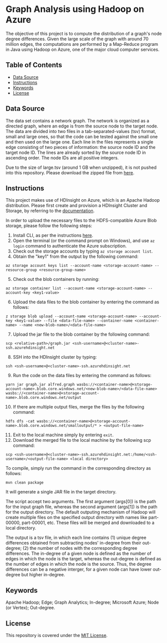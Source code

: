 # Graph Analysis using Hadoop on Azure

The objective of this project is to compute the distribution of a graph's node degree differences. Given the large scale of the graph with around 70 million edges, the computations are performed by a Map-Reduce program in Java using Hadoop on Azure, one of the major cloud computer services.

## Table of Contents

* [Data Source](#data-source)
* [Instructions](#instructions)
* [Keywords](#keywords)
* [License](#license) 

## Data Source

The data set contains a network graph. The network is organized as a directed graph, where an edge is from the source node to the target node. The data are divided into two files in a tab-separated-values (tsv) format, small and large ones, so that the code can be tested against the small one and then used on the large one. Each line in the files represents a single edge consisting of two pieces of information: the source node ID and the target node ID. The lines are already sorted by the source node ID in ascending order. The node IDs are all positive integers.

Due to the size of large.tsv (around 1 GB when unzipped), it is not pushed into this repository. Please download the zipped file from [here](https://drive.google.com/file/d/12zfjscupFXbeLY2CDT8EZ2Q1y_-hknru/view?usp=sharing).

## Instructions

This project makes use of HDInsight on Azure, which is an Apache Hadoop distribution. Please first create and provision a HDInsight Cluster and Storage, by referring to the [documentation](https://docs.microsoft.com/en-us/azure/hdinsight/hdinsight-hadoop-create-linux-clusters-portal).

In order to upload the necessary files to the HDFS-compatible Azure Blob storage, please follow the following steps:

1. Install CLI, as per the instructions [here](https://docs.microsoft.com/en-us/cli/azure/install-azure-cli).
2. Open the terminal (or the command prompt on Windows), and use ```az login``` command to authenticate the Azure subscription.
3. Check out the storage accounts by typing ```az storage account list```.
4. Obtain the "key1" from the output by the following command:
```
az storage account keys list --account-name <storage-account-name> --resource-group <resource-group-name>
```
5. Check out the blob containers by running:
```
az storage container list --account-name <storage-account-name> --account-key <key1-value>
```
6. Upload the data files to the blob container by entering the command as follows:
```
z storage blob upload --account-name <storage-account-name> --account-key <key1-value> --file <data-file-name> --container-name <container-name> --name <new-blob-name>/<data-file-name> 
```
7. Upload the jar file to the blob container by the following command:
```
scp <relative-path>/graph.jar <ssh-username>@<cluster-name>-ssh.azurehdinsight.net
```
8. SSH into the HDInsight cluster by typing:
```
ssh <ssh-username>@<cluster-name>-ssh.azurehdinsight.net
```
9. Run the code on the data files by entering the command as follows:
```
yarn jar graph.jar alfred.graph wasbs://<container-name>@<storage-account-name>.blob.core.windows.net/<new-blob-name>/<data-file-name> wasbs://<container-name>@<storage-account-name>.blob.core.windows.net/output
```
10. If there are multiple output files, merge the files by the following command:
```
hdfs dfs -cat wasbs://<container-name>@<storage-account-name>.blob.core.windows.net/smalloutput/* > <output-file-name>
```
11. Exit to the local machine simply by entering ```exit```.
12. Download the merged file to the local machine by the following scp command:
```
scp <ssh-username>@<cluster-name>-ssh.azurehdinsight.net:/home/<ssh-username>/<output-file-name> <local directory>
```

To compile, simply run the command in the corresponding directory as follows:

```
mvn clean package
```

It will generate a single JAR file in the target directory.

The script accept two arguments. The first argument (args[0]) is the path for the input graph file, whereas the second argument (args[1]) is the path for the output directory. The default outputing mechanism of Hadoop will create multiple files on the specified output directory with names like part-00000, part-00001, etc. These files will be merged and downloaded to a local directory.

The output is a tsv file, in which each line contains (1) unique degree differences obtained from subtracting nodes' in-degree from their out-degree; (2) the number of nodes with the corresponding degree differences. The in-degree of a given node is defined as the number of edges in which the node is the target, whereas the out-degree is defined as the number of edges in which the node is the source. Thus, the degree differences can be a negative interger, for a given node can have lower out-degree but higher in-degree.

## Keywords

Apache Hadoop; Edge; Graph Analytics; In-degree; Microsoft Azure; Node (or Vertex); Out-degree.

## License

This repository is covered under the [MIT License](https://github.com/alfred-kctang/random-forest-pulsar-stars/blob/master/LICENSE).
